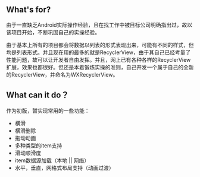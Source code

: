 ## What's for?

​		由于一直缺乏Android实际操作经验，且在找工作中被目标公司明确指出过，故以该项目开始，不断巩固自己的实操经验。  

​		由于基本上所有的项目都会将数据以列表的形式表现出来，可能有不同的样式，但均是列表形式。并且现在用的最多的就是RecyclerView，由于其自己已经考量了性能问题，故可以让开发者自由发挥。并且，网上已有各种各样的RecyclerView扩展，效果也都很好。但还是本着锻炼实操的准则，自己开发一个属于自己的全新的RecyclerView，并命名为WXRecyclerView。



## What can it do？

作为初版，暂实现常用的一些功能：

- 横滑
- 横滑删除
- 拖动动画
- 多种类型的item支持
- 滑动顺滑度
- item数据源加载（本地 || 网络）
- 水平，垂直，网格式布局支持（动画过渡）

